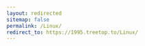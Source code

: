 ```yaml
---
layout: redirected
sitemap: false
permalink: /Linux/
redirect_to: https://1995.treetop.to/Linux/
---
```

